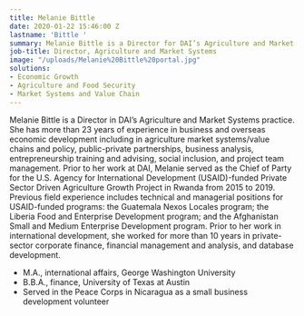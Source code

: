 ```yaml
---
title: Melanie Bittle
date: 2020-01-22 15:46:00 Z
lastname: 'Bittle '
summary: Melanie Bittle is a Director for DAI’s Agriculture and Market Systems practice.
job-title: Director, Agriculture and Market Systems
image: "/uploads/Melanie%20Bittle%20portal.jpg"
solutions:
- Economic Growth
- Agriculture and Food Security
- Market Systems and Value Chain
---
```


Melanie Bittle is a Director in DAI’s Agriculture and Market Systems practice. She has more than 23 years of experience in business and overseas economic development including in agriculture market systems/value chains and policy, public-private partnerships, business analysis, entrepreneurship training and advising, social inclusion, and project team management. Prior to her work at DAI, Melanie served as the Chief of Party for the U.S. Agency for International Development (USAID)-funded Private Sector Driven Agriculture Growth Project in Rwanda from 2015 to 2019. Previous field experience includes technical and managerial positions for USAID-funded programs: the Guatemala Nexos Locales program; the Liberia Food and Enterprise Development program; and the Afghanistan Small and Medium Enterprise Development program. Prior to her work in international development, she worked for more than 10 years in private-sector corporate finance, financial management and analysis, and database development. 

* M.A., international affairs, George Washington University
* B.B.A., finance, University of Texas at Austin
* Served in the Peace Corps in Nicaragua as a small business development volunteer